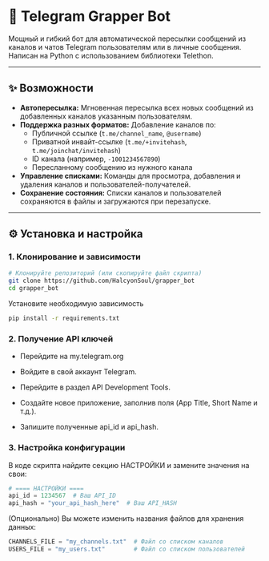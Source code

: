# 🤖 Telegram Grapper Bot

Мощный и гибкий бот для автоматической пересылки сообщений из каналов и чатов Telegram пользователям или в личные сообщения. Написан на Python с использованием библиотеки Telethon.

---

## ✨ Возможности

*   **Автопересылка:** Мгновенная пересылка всех новых сообщений из добавленных каналов указанным пользователям.
*   **Поддержка разных форматов:** Добавление каналов по:
    *   Публичной ссылке (`t.me/channel_name`, `@username`)
    *   Приватной инвайт-ссылке (`t.me/+invitehash`, `t.me/joinchat/invitehash`)
    *   ID канала (например, `-1001234567890`)
    *   Пересланному сообщению из нужного канала
*   **Управление списками:** Команды для просмотра, добавления и удаления каналов и пользователей-получателей.
*   **Сохранение состояния:** Списки каналов и пользователей сохраняются в файлы и загружаются при перезапуске.

---

## ⚙️ Установка и настройка

### 1. Клонирование и зависимости

```bash
# Клонируйте репозиторий (или скопируйте файл скрипта)
git clone https://github.com/HalcyonSoul/grapper_bot
cd grapper_bot
```
Установите необходимую зависимость
```bash
pip install -r requirements.txt
```
### 2. Получение API ключей
* Перейдите на my.telegram.org

* Войдите в свой аккаунт Telegram.

* Перейдите в раздел API Development Tools.

* Создайте новое приложение, заполнив поля (App Title, Short Name и т.д.).

* Запишите полученные api_id и api_hash.

### 3. Настройка конфигурации
В коде скрипта найдите секцию НАСТРОЙКИ и замените значения на свои:

```python
# ==== НАСТРОЙКИ ====
api_id = 1234567  # Ваш API_ID
api_hash = "your_api_hash_here"  # Ваш API_HASH
```
(Опционально) Вы можете изменить названия файлов для хранения данных:

```python
CHANNELS_FILE = "my_channels.txt"  # Файл со списком каналов
USERS_FILE = "my_users.txt"        # Файл со списком пользователей
```
